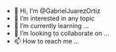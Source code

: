 - 👋 Hi, I’m @GabrielJuarezOrtiz
- 👀 I’m interested in any topic
- 🌱 I’m currently learning ...
- 💞️ I’m looking to collaborate on ...
- 📫 How to reach me ...

<!---
GabrielJuarezOrtiz/GabrielJuarezOrtiz is a ✨ special ✨ repository because its `README.md` (this file) appears on your GitHub profile.
You can click the Preview link to take a look at your changes.
--->
